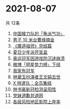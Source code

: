 # 2021-08-07
  共 12条

  <!-- BEGIN -->
  <!-- 最后更新时间:Sat Aug 07 2021 11:08:07 GMT+0000 (Coordinated Universal Time) -->
  1. [中国接力队的「龟派气功」](https://www.zhihu.com/search?q=龙珠)
1. [男子 10 米台曹缘摘金](https://www.zhihu.com/search?q=10米跳台)
1. [《魔道祖师》完结篇](https://www.zhihu.com/search?q=魔道祖师)
1. [夏日少年派开盲盒](https://www.zhihu.com/search?q=夏日少年派)
1. [奥运冠军因游戏防沉迷崩溃](https://www.zhihu.com/search?q=网络游戏)
1. [微博「明星势力榜」下线](https://www.zhihu.com/search?q=明星势力榜)
1. [我家有冠军](https://www.zhihu.com/search?q=我家有冠军)
1. [林黛玉扮演者王文娟去世](https://www.zhihu.com/search?q=王文娟)
1. [X 特遣队：全员集结](https://www.zhihu.com/search?q=x特遣队)
1. [林书豪新冠检测呈阳性](https://www.zhihu.com/search?q=林书豪)
1. [党妹道歉并退网](https://www.zhihu.com/search?q=党妹)
1. [各级风险地区影院上座率](https://www.zhihu.com/search?q=影院上座率)
  <!-- END -->
  